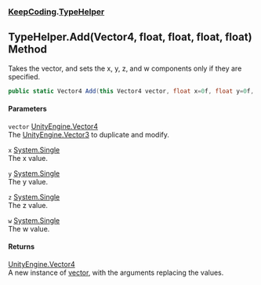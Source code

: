 ### [KeepCoding](KeepCoding.md 'KeepCoding').[TypeHelper](KeepCoding_TypeHelper.md 'KeepCoding.TypeHelper')
## TypeHelper.Add(Vector4, float, float, float, float) Method
Takes the vector, and sets the x, y, z, and w components only if they are specified.  
```csharp
public static Vector4 Add(this Vector4 vector, float x=0f, float y=0f, float z=0f, float w=0f);
```
#### Parameters
<a name='KeepCoding_TypeHelper_Add(Vector4_float_float_float_float)_vector'></a>
`vector` [UnityEngine.Vector4](https://docs.microsoft.com/en-us/dotnet/api/UnityEngine.Vector4 'UnityEngine.Vector4')  
The [UnityEngine.Vector3](https://docs.microsoft.com/en-us/dotnet/api/UnityEngine.Vector3 'UnityEngine.Vector3') to duplicate and modify.
  
<a name='KeepCoding_TypeHelper_Add(Vector4_float_float_float_float)_x'></a>
`x` [System.Single](https://docs.microsoft.com/en-us/dotnet/api/System.Single 'System.Single')  
The x value.
  
<a name='KeepCoding_TypeHelper_Add(Vector4_float_float_float_float)_y'></a>
`y` [System.Single](https://docs.microsoft.com/en-us/dotnet/api/System.Single 'System.Single')  
The y value.
  
<a name='KeepCoding_TypeHelper_Add(Vector4_float_float_float_float)_z'></a>
`z` [System.Single](https://docs.microsoft.com/en-us/dotnet/api/System.Single 'System.Single')  
The z value.
  
<a name='KeepCoding_TypeHelper_Add(Vector4_float_float_float_float)_w'></a>
`w` [System.Single](https://docs.microsoft.com/en-us/dotnet/api/System.Single 'System.Single')  
The w value.
  
#### Returns
[UnityEngine.Vector4](https://docs.microsoft.com/en-us/dotnet/api/UnityEngine.Vector4 'UnityEngine.Vector4')  
A new instance of [vector](KeepCoding_TypeHelper_Add(Vector4_float_float_float_float).md#KeepCoding_TypeHelper_Add(Vector4_float_float_float_float)_vector 'KeepCoding.TypeHelper.Add(Vector4, float, float, float, float).vector'), with the arguments replacing the values.
